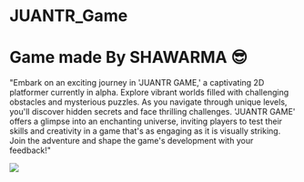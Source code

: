 # JUANTR_Game
Game made By SHAWARMA 😎
===============================================
"Embark on an exciting journey in 'JUANTR GAME,' a captivating 2D platformer currently in alpha. Explore vibrant worlds filled with challenging obstacles and mysterious puzzles. As you navigate through unique levels, you'll discover hidden secrets and face thrilling challenges. 'JUANTR GAME' offers a glimpse into an enchanting universe, inviting players to test their skills and creativity in a game that's as engaging as it is visually striking. Join the adventure and shape the game's development with your feedback!"

![](https://i.imgur.com/D0Fm5Xr.png)




